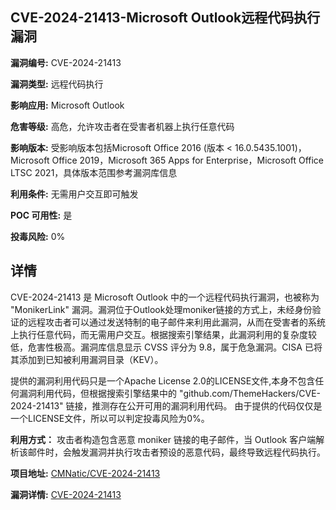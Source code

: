 ## CVE-2024-21413-Microsoft Outlook远程代码执行漏洞

**漏洞编号:** CVE-2024-21413

**漏洞类型:** 远程代码执行

**影响应用:** Microsoft Outlook

**危害等级:** 高危，允许攻击者在受害者机器上执行任意代码

**影响版本:** 受影响版本包括Microsoft Office 2016 (版本 < 16.0.5435.1001)，Microsoft Office 2019，Microsoft 365 Apps for Enterprise，Microsoft Office LTSC 2021，具体版本范围参考漏洞库信息

**利用条件:** 无需用户交互即可触发

**POC 可用性:** 是

**投毒风险:** 0%

## 详情

CVE-2024-21413 是 Microsoft Outlook 中的一个远程代码执行漏洞，也被称为 "MonikerLink" 漏洞。漏洞位于Outlook处理moniker链接的方式上，未经身份验证的远程攻击者可以通过发送特制的电子邮件来利用此漏洞，从而在受害者的系统上执行任意代码，而无需用户交互。根据搜索引擎结果，此漏洞利用的复杂度较低，危害性极高。漏洞库信息显示 CVSS 评分为 9.8，属于危急漏洞。CISA 已将其添加到已知被利用漏洞目录（KEV）。

提供的漏洞利用代码只是一个Apache License 2.0的LICENSE文件,本身不包含任何漏洞利用代码，但根据搜索引擎结果中的 "github.com/ThemeHackers/CVE-2024-21413" 链接，推测存在公开可用的漏洞利用代码。 由于提供的代码仅仅是一个LICENSE文件，所以可以判定投毒风险为0%。

**利用方式：** 攻击者构造包含恶意 moniker 链接的电子邮件，当 Outlook 客户端解析该邮件时，会触发漏洞并执行攻击者预设的恶意代码，最终导致远程代码执行。

**项目地址:** [CMNatic/CVE-2024-21413](https://github.com/CMNatic/CVE-2024-21413)

**漏洞详情:** [CVE-2024-21413](https://nvd.nist.gov/vuln/detail/CVE-2024-21413)